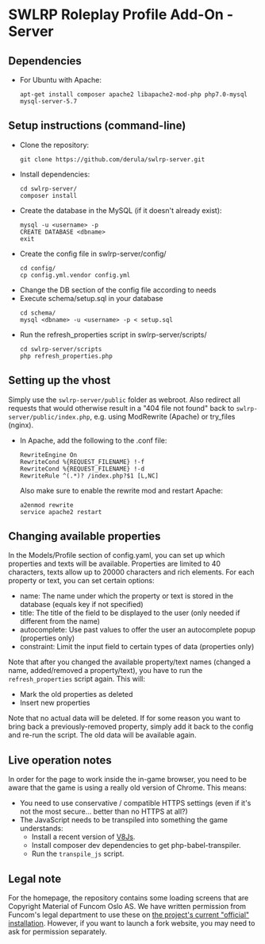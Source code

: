# SWLRP Roleplay Profile Add-On - Server

## Dependencies

- For Ubuntu with Apache:
  ```
  apt-get install composer apache2 libapache2-mod-php php7.0-mysql mysql-server-5.7
  ```
## Setup instructions (command-line)

- Clone the repository:
  ```
  git clone https://github.com/derula/swlrp-server.git
  ```
- Install dependencies:
  ```
  cd swlrp-server/
  composer install
  ```
- Create the database in the MySQL (if it doesn't already exist):
  ```
  mysql -u <username> -p
  CREATE DATABASE <dbname>
  exit
  ```
- Create the config file in swlrp-server/config/
  ```
  cd config/
  cp config.yml.vendor config.yml
  ```
- Change the DB section of the config file according to needs
- Execute schema/setup.sql in your database
  ```
  cd schema/
  mysql <dbname> -u <username> -p < setup.sql
  ```
- Run the refresh_properties script in swlrp-server/scripts/
  ```
  cd swlrp-server/scripts
  php refresh_properties.php
  ```

## Setting up the vhost

Simply use the ```swlrp-server/public``` folder as webroot.
Also redirect all requests that would otherwise result in a "404 file not found" back to ```swlrp-server/public/index.php```,
e.g. using ModRewrite (Apache) or try_files (nginx).

- In Apache, add the following to the .conf file:
  ```
  RewriteEngine On
  RewriteCond %{REQUEST_FILENAME} !-f
  RewriteCond %{REQUEST_FILENAME} !-d
  RewriteRule ^(.*)? /index.php?$1 [L,NC]
  ```
  Also make sure to enable the rewrite mod and restart Apache:
  ```
  a2enmod rewrite
  service apache2 restart
  ```

## Changing available properties

In the Models/Profile section of config.yaml, you can set up which properties and texts will be available.
Properties are limited to 40 characters, texts allow up to 20000 characters and rich elements.
For each property or text, you can set certain options:

- name: The name under which the property or text is stored in the database (equals key if not specified)
- title: The title of the field to be displayed to the user (only needed if different from the name)
- autocomplete: Use past values to offer the user an autocomplete popup (properties only)
- constraint: Limit the input field to certain types of data (properties only)

Note that after you changed the available property/text names (changed a name, added/removed a property/text),
you have to run the ```refresh_properties``` script again. This will:

- Mark the old properties as deleted
- Insert new properties

Note that no actual data will be deleted. If for some reason you want to bring back a previously-removed property,
simply add it back to the config and re-run the script. The old data will be available again.

## Live operation notes

In order for the page to work inside the in-game browser, you need to be aware that the game is using a really old version of Chrome.
This means:

- You need to use conservative / compatible HTTPS settings (even if it's not the most secure... better than no HTTPS at all?)
- The JavaScript needs to be transpiled into something the game understands:
  - Install a recent version of [V8Js](https://github.com/talyssonoc/react-laravel/blob/master/install_v8js.md).
  - Install composer dev dependencies to get php-babel-transpiler.
  - Run the ```transpile_js``` script.

## Legal note

For the homepage, the repository contains some loading screens that are Copyright Material of Funcom Oslo AS. We have
written permission from Funcom's legal department to use these on
[the project's current "official" installation](http://profile.swlrp.com). However, if you want to launch a fork
website, you may need to ask for permission separately.
